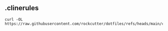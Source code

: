 ## .clinerules
```
curl -OL https://raw.githubusercontent.com/rockcutter/dotfiles/refs/heads/main/cline/.clinerules
```